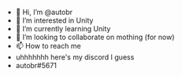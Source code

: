 - 👋 Hi, I’m @autobr
- 👀 I’m interested in Unity
- 🌱 I’m currently learning Unity
- 💞️ I’m looking to collaborate on mothing (for now)
- 📫 How to reach me 
- uhhhhhhh here's my discord I guess 
- autobr#5671

<!---
autobr/autobr is a ✨ special ✨ repository because its `README.md` (this file) appears on your GitHub profile.
You can click the Preview link to take a look at your changes.
--->
